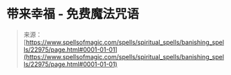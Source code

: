 <!--yml

category: 未分类

date: 2024-06-12 19:07:45

-->

# 带来幸福 - 免费魔法咒语

> 来源：[https://www.spellsofmagic.com/spells/spiritual_spells/banishing_spells/22975/page.html#0001-01-01](https://www.spellsofmagic.com/spells/spiritual_spells/banishing_spells/22975/page.html#0001-01-01)
